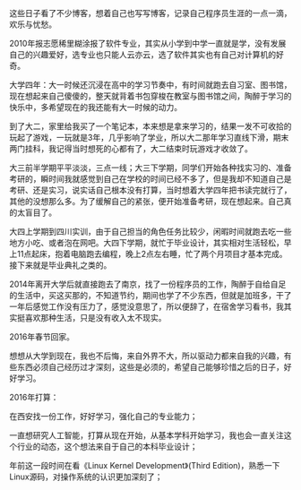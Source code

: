 这些日子看了不少博客，想着自己也写写博客，记录自己程序员生涯的一点一滴，欢乐与忧愁。

2010年报志愿稀里糊涂报了软件专业，其实从小学到中学一直就是学，没有发展自己的兴趣爱好，选专业也只能人云亦云，选了软件其实也有自己对计算机的好奇。

大学四年：大一时候还沉浸在高中的学习节奏中，有时间就跑去自习室、图书馆，现在想起来自己傻傻的，整天就背着书包穿梭在教室与图书馆之间，陶醉于学习的快乐中，多希望现在的我还能有大一时候的动力。

到了大二，家里给我买了一个笔记本，本来想是拿来学习的，结果一发不可收拾的玩起了游戏，一玩就是3年，几乎影响了学业，所以大二那年学习直线下滑，期末两门挂科，我记得当时想死的心都有了，大二结束时玩游戏才收敛了。

大三前半学期平平淡淡，三点一线；大三下学期，同学们开始各种找实习的、准备考研的，瞬时间我就感觉到自己在学校的时间已经不多了，但是我却不知道自己是考研、还是实习，说实话自己根本没有打算，当时想着大学四年把书读完就行了，其他的没想那么多。为了缓解自己的紧张，便开始准备考研，现在想起来。自己真的太盲目了。

大四上学期到四川实训，由于自己担当的角色任务比较少，闲暇时间就跑去吃一些地方小吃、或者泡在网吧。大四下学期，就忙于毕业设计，其实相对生活轻松，早上11点起床，抱着电脑跑去编程，晚上2点左右睡，忙了两个月项目才基本完成。接下来就是毕业典礼之类的。

2014年离开大学后就直接跑去了南京，找了一份程序员的工作，陶醉于自给自足的生活中，买这买那的，不知道节约，期间也学了不少东西，但就是加班多，干了一年后感觉工作没有压力了，感觉没意思了，所以便辞了，在宿舍学习看书，我其实挺喜欢那种生活，只是没有收入太不现实。

2016年春节回家。

想想从大学到现在，我也不后悔，来自外界不大，所以驱动力都来自我的兴趣，有些东西必须自己经历过才深刻，这些是必须的，希望自己能够珍惜之后的日子，好好学习。

2016年打算：

   在西安找一份工作，好好学习，强化自己的专业能力；
   
   一直想研究人工智能，打算从现在开始，从基本学科开始学习，我也会一直关注这个行业的动态，这个想法来自于自己的本科毕业设计；
   
   年前这一段时间在看《Linux Kernel Development》(Third Edition)，熟悉一下Linux源码，对操作系统的认识更加深刻了；
